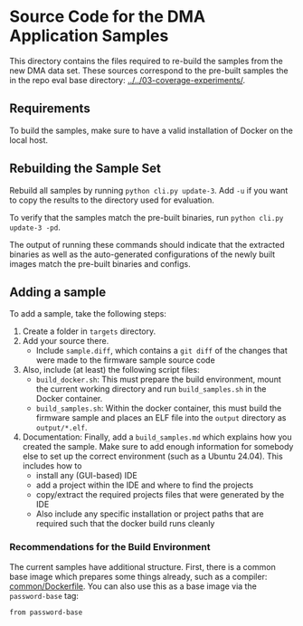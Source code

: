 # Source Code for the DMA Application Samples

This directory contains the files required to re-build the samples from the new DMA data set. These sources correspond to the pre-built samples the in the repo eval base directory: [../../03-coverage-experiments/](../../03-coverage-experiments/).

## Requirements

To build the samples, make sure to have a valid installation of Docker on the local host.

## Rebuilding the Sample Set

Rebuild all samples by running `python cli.py update-3`. 
Add `-u` if you want to copy the results to the directory used for evaluation.

To verify that the samples match the pre-built binaries, run `python cli.py update-3 -pd`.

The output of running these commands should indicate that the extracted binaries as well as the auto-generated configurations of the newly built images match the pre-built binaries and configs.


## Adding a sample

To add a sample, take the following steps:
1. Create a folder in `targets` directory. 
2. Add your source there.
    - Include `sample.diff`, which contains a `git diff` of the changes that were made to the firmware sample source code
3. Also, include (at least) the following script files:
    - `build_docker.sh`: This must prepare the build environment, mount the current working directory and run `build_samples.sh` in the Docker container.
    - `build_samples.sh`: Within the docker container, this must build the firmware sample and places an ELF file into the `output` directory as `output/*.elf`.
4. Documentation: Finally, add a `build_samples.md` which explains how you created the sample. Make sure to add enough information for somebody else to set up the correct environment (such as a Ubuntu 24.04). This includes how to
    - install any (GUI-based) IDE
    - add a project within the IDE and where to find the projects
    - copy/extract the required projects files that were generated by the IDE
    - Also include any specific installation or project paths that are required such that the docker build runs cleanly

### Recommendations for the Build Environment

The current samples have additional structure.
First, there is a common base image which prepares some things already, such as a compiler: [common/Dockerfile](./common/Dockerfile). You can also use this as a base image via the `password-base` tag:
```
from password-base
```

